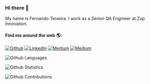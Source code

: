 ### Hi there 👋
                                      
My name is Fernando Teixeira. I work as a Senior QA Engineer at Zup Innovation.

#### Find me around the web 🌎:

<p><a href="https://github.com/teixeira-fernando" target="_blank"><img alt="Github" src="https://img.shields.io/badge/GitHub-%2312100E.svg?&style=for-the-badge&logo=Github&logoColor=white" /></a> <a href="https://www.linkedin.com/in/fernando-augusto-teixeira/" target="_blank"><img alt="LinkedIn" src="https://img.shields.io/badge/linkedin-%230077B5.svg?&style=for-the-badge&logo=linkedin&logoColor=white" /></a> <a href="https://medium.com/@teixeirafernando" target="_blank"><img alt="Medium" src="https://img.shields.io/badge/medium-%2312100E.svg?&style=for-the-badge&logo=medium&logoColor=white" /></a> <a href="mailto:fernandoadt1@gmail.com" target="_blank"><img alt="Medium" src="https://img.shields.io/badge/-Gmail-c14438.svg?&style=for-the-badge&logo=Gmail&logoColor=white" /></a></p>

![Github Languages](https://github-readme-stats.vercel.app/api/top-langs/?username=teixeira-fernando&layout=compact&count_private=true)

![Github Statistics](https://github-readme-stats.vercel.app/api/?username=teixeira-fernando&count_private=true&show_icons=true)

![Github Contributions](https://github-readme-streak-stats.herokuapp.com/?user=teixeira-fernando&hide_border=true)




<!--
**teixeira-fernando/teixeira-fernando** is a ✨ _special_ ✨ repository because its `README.md` (this file) appears on your GitHub profile.

Here are some ideas to get you started:

- 🔭 I’m currently working on ...
- 🌱 I’m currently learning ...
- 👯 I’m looking to collaborate on ...
- 🤔 I’m looking for help with ...
- 💬 Ask me about ...
- 📫 How to reach me: ...
- 😄 Pronouns: ...
- ⚡ Fun fact: ...
-->
